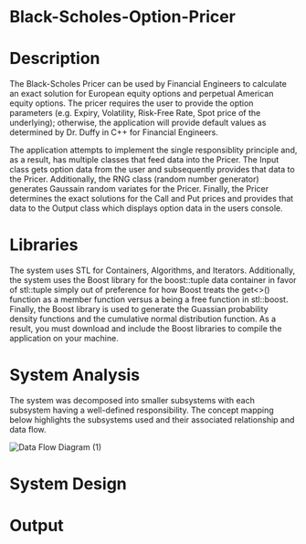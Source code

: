 # Black-Scholes-Option-Pricer

# Description
The Black-Scholes Pricer can be used by Financial Engineers to calculate an exact solution for European equity options and perpetual American equity options. The pricer requires the user to provide the option parameters (e.g. Expiry, Volatility, Risk-Free Rate, Spot price of the underlying); otherwise, the application will provide default values as determined by Dr. Duffy in C++ for Financial Engineers.

The application attempts to implement the single responsiblity principle and, as a result, has multiple classes that feed data into the Pricer. The Input class gets option data from the user and subsequently provides that data to the Pricer. Additionally, the RNG class (random number generator) generates Gaussain random variates for the Pricer. Finally, the Pricer determines the exact solutions for the Call and Put prices and provides that data to the Output class which displays option data in the users console.

# Libraries
The system uses STL for Containers, Algorithms, and Iterators. Additionally, the system uses the Boost library for the boost::tuple data container in favor of stl::tuple simply out of preference for how Boost treats the get<>() function as a member function versus a being a free function in stl::boost. Finally, the Boost library is used to generate the Guassian probability density functions and the cumulative normal distribution function. As a result, you must download and include the Boost libraries to compile the application on your machine.

# System Analysis
The system was decomposed into smaller subsystems with each subsystem having a well-defined responsibility. The concept mapping below highlights the subsystems used and their associated relationship and data flow. 

![Data Flow Diagram (1)](https://user-images.githubusercontent.com/12025538/88861621-5a7e9480-d1cc-11ea-8c60-a3a8bcdb9fb0.png)

# System Design

# Output
